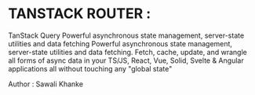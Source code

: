 # TANSTACK ROUTER :

TanStack Query
Powerful asynchronous state management, server-state utilities and data fetching
Powerful asynchronous state management, server-state utilities and data fetching. Fetch, cache, update, and wrangle all forms of async data in your TS/JS, React, Vue, Solid, Svelte & Angular applications all without touching any "global state"

Author : Sawali Khanke
